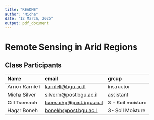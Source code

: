 ```yaml
---
title: "README"
author: "Micha"
date: "12 March, 2025"
output: pdf_document
---
```



# Remote Sensing in Arid Regions

## Class Participants

|Name                    |email                            |group
|:-----------------------|:--------------------------------|:-----------------
|Arnon Karnieli          |karnieli@bgu.ac.il               |instructor
|Micha Silver            |silverm@post.bgu.ac.il           |assistant
|Gill Tsemach            |tsemachg@post.bgu.ac.il          |3 - Soil moisture
|Hagar Boneh             |bonehh@post.bgu.ac.il            |3- Soil Moisture